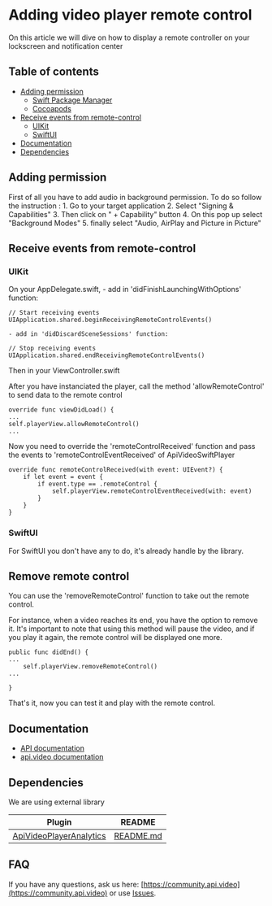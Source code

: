 # Adding video player remote control

On this article we will dive on how to display a remote controller on your lockscreen and notification center

## Table of contents

- [Adding permission](#adding-permission)
    - [Swift Package Manager](#swift-package-manager)
    - [Cocoapods](#cocoapods)
- [Receive events from remote-control](#receive-events-from-remote-control)
    - [UIKit](#uikit)
    - [SwiftUI](#swiftui)
- [Documentation](#documentation)
- [Dependencies](#dependencies)

## Adding permission
First of all you have to add audio in background permission. 
To do so follow the instruction : 
    1. Go to your target application
    2. Select "Signing & Capabilities"
    3. Then click on " + Capability" button 
    4. On this pop up select "Background Modes"
    5. finally select "Audio, AirPlay and Picture in Picture"

## Receive events from remote-control
### UIKit
On your AppDelegate.swift, 
    - add in 'didFinishLaunchingWithOptions' function: 
```
// Start receiving events
UIApplication.shared.beginReceivingRemoteControlEvents()
```
    - add in 'didDiscardSceneSessions' function:
```
// Stop receiving events
UIApplication.shared.endReceivingRemoteControlEvents()
```
Then in your ViewController.swift

After you have instanciated the player, call the method 'allowRemoteControl' to send data to the remote control

```
override func viewDidLoad() {
...
self.playerView.allowRemoteControl()
...
```

Now you need to override the 'remoteControlReceived' function and pass the events to 'remoteControlEventReceived' of ApiVideoSwiftPlayer

```
override func remoteControlReceived(with event: UIEvent?) {
    if let event = event {
        if event.type == .remoteControl {
            self.playerView.remoteControlEventReceived(with: event)
        }
    }
}
```

### SwiftUI
For SwiftUI you don't have any to do, it's already handle by the library.

## Remove remote control
You can use the 'removeRemoteControl' function to take out the remote control.

For instance, when a video reaches its end, you have the option to remove it.
It's important to note that using this method will pause the video, and if you play it again, the remote control will be displayed one more.
```
public func didEnd() {
...
    self.playerView.removeRemoteControl()
...

}
```

That's it, now you can test it and play with the remote control.


## Documentation

* [API documentation](https://apivideo.github.io/api.video-swift-player/documentation/apivideoplayer/)
* [api.video documentation](https://docs.api.video)

## Dependencies

We are using external library

| Plugin                                                                                | README                                                                         |
|---------------------------------------------------------------------------------------|--------------------------------------------------------------------------------|
| [ApiVideoPlayerAnalytics](https://github.com/apivideo/api.video-ios-player-analytics) | [README.md](https://github.com/apivideo/api.video-ios-player-analytics#readme) |

## FAQ

If you have any questions, ask us here: [https://community.api.video](https://community.api.video) or
use [Issues](https://github.com/apivideo/api.video-ios-player-analytics/issues).
